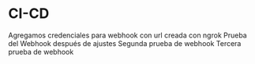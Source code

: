 # CI-CD

Agregamos credenciales para webhook con url creada con ngrok
Prueba del Webhook después de ajustes
Segunda prueba de webhook
Tercera prueba de webhook


